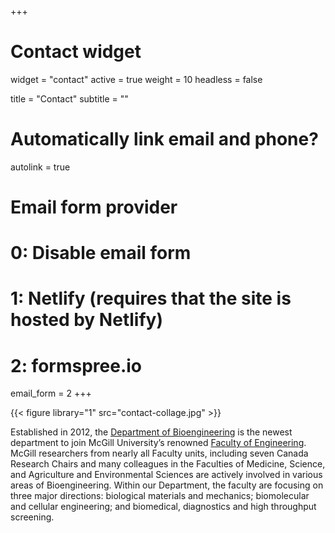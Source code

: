 +++
# Contact widget
widget = "contact"
active = true
weight = 10
headless = false

title = "Contact"
subtitle = ""

# Automatically link email and phone?
autolink = true

# Email form provider
#   0: Disable email form
#   1: Netlify (requires that the site is hosted by Netlify)
#   2: formspree.io
email_form = 2
+++

{{< figure library="1" src="contact-collage.jpg" >}}

Established in 2012, the [Department of
Bioengineering](https://mcgill.ca/bioengineering/) is the newest department to
join McGill University’s renowned [Faculty of
Engineering](https://www.mcgill.ca/engineering/). McGill researchers from nearly
all Faculty units, including seven Canada Research Chairs and many colleagues in
the Faculties of Medicine, Science, and Agriculture and Environmental Sciences
are actively involved in various areas of Bioengineering. Within our Department,
the faculty are focusing on three major directions: biological materials and
mechanics; biomolecular and cellular engineering; and biomedical, diagnostics
and high throughput screening.
